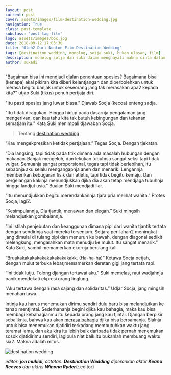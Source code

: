 ```yaml
---
layout: post
current: post
cover: assets/images/film-destination-wedding.jpg
navigation: True
class: post-template
subclass: 'post tag-film'
logo: assets/images/box.jpg
date: 2018-09-12 17:03:30
title: "Oleh2 Dari Nonton Film Destination Wedding"
tags: [destination wedding, monolog, sotja suki, bukan ulasan, film]
description: monolog sotja dan suki dalam menghayati makna cinta dalam alur film destination wedding
author: sukadi
---
```

"Bagaiman bisa ini mendjadi djalan penentuan spesies? Bagaimana bisa (kenapa) akal pikiran kita diberi kelantjangan dan diperbolehkan untuk merasa begitu banjak untuk seseorang jang tak merasakan apa2 kepada kita?" utjap Suki (tikus) penuh pertjaja diri.

"Itu pasti spesies jang luwar biasa." Djawab Socja (kecoa) enteng sadja.

"Itu tidak diragukan. Hingga hidup pada dasarnja pengalaman jang mengerikan, dan kau tahu kita tak butuh kebingungan dan tekanan sematjam itu." Kata Suki menimpali djawaban Socja.

> Tentang [destination wedding](https://www.imdb.com/title/tt6987770/)

“Kau mengekpresikan ketidak pertjajaan.” Tegas Socja. Dengan tjekatan.
	
“Dia langsing, tapi tidak pada titik dimana ada masalah hubungan dengan makanan. Banjak mengeluh, dan lekukan tubuhnja sangat seksi tapi tidak vulgar. Semuanja sangat proporsional, tegas tapi tidak berlebihan, itu sebabnja aku selalu mengangapnja aneh dan menarik. Lengannja memberikan kebugaran fisik dan atletis, tapi tidak begitu kemaju. Dan pergelangan kakinja menundjukkan djika dia akan tetap mendjaga tubuhnja hingga landjut usia.” Bualan Suki mendjadi liar.

“Itu menundjukkan begitu merendahkannja tjara pria melihat wanita.” Protes Socja, lagi2.

“Kesimpulannja, Dia tjantik, menawan dan elegan.” Suki mingsih melandjutkan gombalannja.

“Ini istilah penjebutan dan keanggunan dimana pipi dari wanita tjantik tertata dengan sendirinja saat mereka tersenjum. Setjara per-lahan2 meningkat jang dimulai di tulang pipi dan menurun ke bawah, dengan diagonal sedikit melengkung, mengarahkan mata menudju ke mulut. Itu sangat menarik.” Kata Suki, sambil memamerkan ekornja berulang kali.

“Bruakakakakakakakakakakakakk. (Ha-ha-ha)” Ketawa Socja petjah, dengan mulut terbuka lebar,memamerkan deretan gigi jang tertata rapi.

“Ini tidak lutju. Tolong djangan tertawai aku.” Suki memelas, raut wadjahnja panik mendekati ekpresi orang linglung.

“Aku tertawa dengan rasa sajang dan solidaritas.” Udjar Socja, jang mingsih menahan tawa. 

Intinja kau harus menemukan dirimu sendiri dulu baru bisa melandjutkan ke tahap mentjintai. Sederhananja begini djika kau bahagia, maka kau bisa membagi kebahagianmu itu kepada orang jang kau tjintai. Djangan berpikir sebaliknja, bahwa kau akan [merasa bahagia](https://www.paciran.com/teman-tapi-menikah.html) djika bisa bersamanja. Sialnja untuk bisa menemukan djatidiri terkadang membutuhkan waktu jang teramat lama, dan aku kira itu lebih baik daripada tidak pernah menemukan sosok djatidirimu sendiri, lagipula niat baik itu bukanlah membuang waktu sia2. Makna adalah mitos.

![destination wedding](https://m.media-amazon.com/images/M/MV5BYzczNTliOTItZGQ1Yi00OGM4LWEyOTgtZWM0MmY0ZTliM2ZhXkEyXkFqcGdeQXVyNDg2MjUxNjM@._V1_AL_.jpg)

_editor: **jon mukidi**, catatan: **Destination Wedding** diperankan aktor **Keanu Reeves** dan aktris **Winona Ryder**_{:.editor}
